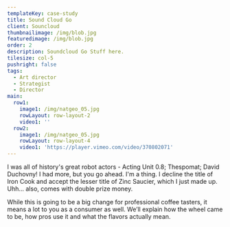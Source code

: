 ```yaml
---
templateKey: case-study
title: Sound Cloud Go
client: Souncloud
thumbnailimage: /img/blob.jpg
featuredimage: /img/blob.jpg
order: 2
description: Soundcloud Go Stuff here.
tilesize: col-5
pushright: false
tags:
  - Art director
  - Strategist
  - Director
main:
  row1:
    image1: /img/natgeo_05.jpg
    rowLayout: row-layout-2
    video1: ''
  row2:
    image1: /img/natgeo_05.jpg
    rowLayout: row-layout-4
    video1: 'https://player.vimeo.com/video/370802071'
---
```


I was all of history's great robot actors - Acting Unit 0.8; Thespomat; David Duchovny! I had more, but you go ahead. I'm a thing. I decline the title of Iron Cook and accept the lesser title of Zinc Saucier, which I just made up. Uhh… also, comes with double prize money.

While this is going to be a big change for professional coffee tasters, it means a lot to you as a consumer as well. We’ll explain how the wheel came to be, how pros use it and what the flavors actually mean.
